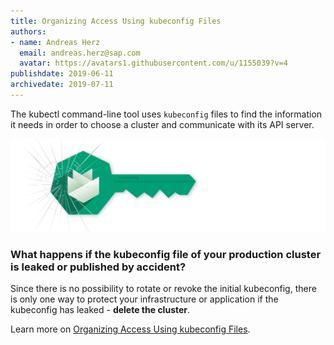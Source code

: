 ```yaml
---
title: Organizing Access Using kubeconfig Files
authors: 
- name: Andreas Herz
  email: andreas.herz@sap.com
  avatar: https://avatars1.githubusercontent.com/u/1155039?v=4
publishdate: 2019-06-11
archivedate: 2019-07-11
---
```


The kubectl command-line tool uses `kubeconfig` files to find the information it needs in order to choose a cluster and communicate with its API server.

![teaser](./images/teaser-1.svg)

### What happens if the kubeconfig file of your production cluster is leaked or published by accident?

Since there is no possibility to rotate or revoke the initial kubeconfig, there is only one way to protect your infrastructure or application if the kubeconfig has leaked - **delete the cluster**.

Learn more on [Organizing Access Using kubeconfig Files](https://github.com/gardener/documentation/blob/master/website/documentation/guides/client_tools/working-with-kubeconfig/_index.md).